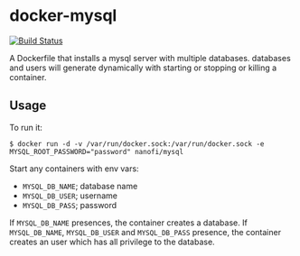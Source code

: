 docker-mysql
============

[![Build Status](https://travis-ci.org/nanofi/docker-mysql.svg?branch=master)](https://travis-ci.org/nanofi/docker-mysql)

A Dockerfile that installs a mysql server with multiple databases. databases and users will generate dynamically with starting or stopping or killing a container.


## Usage
To run it:
```
$ docker run -d -v /var/run/docker.sock:/var/run/docker.sock -e MYSQL_ROOT_PASSWORD="password" nanofi/mysql
```
Start any containers with env vars:
- `MYSQL_DB_NAME`; database name
- `MYSQL_DB_USER`; username 
- `MYSQL_DB_PASS`; password

If `MYSQL_DB_NAME` presences, the container creates a database. If `MYSQL_DB_NAME`, `MYSQL_DB_USER` and `MYSQL_DB_PASS` presence, the container creates an user which has all privilege to the database.

